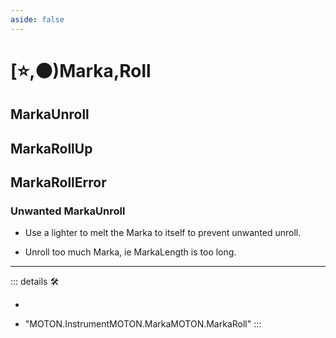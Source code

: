 ```yaml
---
aside: false
---
```

# [⭐,🟠)<labor>Marka</labor>,<motor>Roll</motor>

## <labor>Marka</labor>Unroll

## <labor>Marka</labor>RollUp

## <labor>Marka</labor>RollError

### Unwanted MarkaUnroll

- Use a lighter to melt the Marka to itself to prevent unwanted unroll.

- Unroll too much Marka, ie MarkaLength is too long.

---

<!-- =================================================== -->
<!-- =================================================== -->
<!-- =================================================== -->
<!-- =================================================== -->
<!-- =================================================== -->
::: details 🛠

-

- "MOTON.InstrumentMOTON.MarkaMOTON.MarkaRoll"
:::
